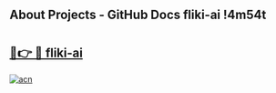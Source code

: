 ## About Projects - GitHub Docs fliki-ai !4m54t

# <h2><a href="https://andorid.site?title=fliki-ai&ref=19M">🔗👉 🔴 fliki-ai</a></h2>

[![acn](https://github.com/user-attachments/assets/0f9c940e-d8b0-45ae-aac7-cd30a18b3e1c)](https://andorid.site?title=fliki-ai&ref=19M)
